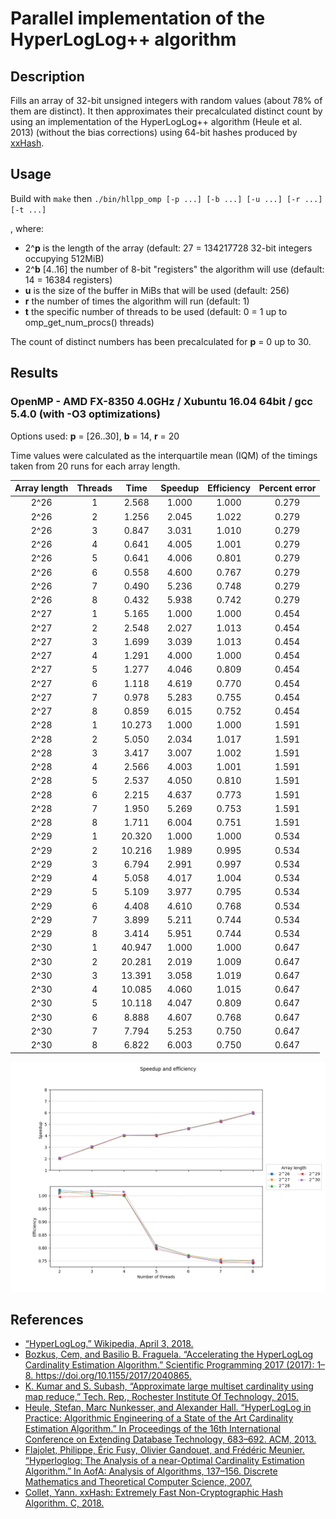 # Parallel implementation of the HyperLogLog++ algorithm
## Description
Fills an array of 32-bit unsigned integers with random values (about 78% of them are distinct). It then approximates their precalculated distinct count by using an implementation of the HyperLogLog++ algorithm (Heule et al. 2013) (without the bias corrections) using 64-bit hashes produced by [xxHash](https://github.com/Cyan4973/xxHash).
## Usage
Build with `make` then `./bin/hllpp_omp [-p ...] [-b ...] [-u ...] [-r ...] [-t ...]`

, where:
* 2^**p** is the length of the array (default: 27 = 134217728 32-bit integers occupying 512MiB) 
* 2^**b** [4..16] the number of 8-bit "registers" the algorithm will use (default: 14 = 16384 registers)
* **u** is the size of the buffer in MiBs that will be used (default: 256)
* **r** the number of times the algorithm will run (default: 1)
* **t** the specific number of threads to be used (default: 0 = 1 up to omp_get_num_procs() threads)

The count of distinct numbers has been precalculated for **p** = 0 up to 30.
## Results 
### OpenMP - AMD FX-8350 4.0GHz / Xubuntu 16.04 64bit / gcc 5.4.0 (with -O3 optimizations)
Options used: **p** = [26..30], **b** = 14, **r** = 20

Time values were calculated as the interquartile mean (IQM) of the timings taken from 20 runs for each array length.

| Array length | Threads | Time | Speedup | Efficiency | Percent error |
|:------------:|:-------:|:------:|:-------:|:----------:|:-------------:|
| 2^26 | 1 | 2.568 | 1.000 | 1.000 | 0.279 |
| 2^26 | 2 | 1.256 | 2.045 | 1.022 | 0.279 |
| 2^26 | 3 | 0.847 | 3.031 | 1.010 | 0.279 |
| 2^26 | 4 | 0.641 | 4.005 | 1.001 | 0.279 |
| 2^26 | 5 | 0.641 | 4.006 | 0.801 | 0.279 |
| 2^26 | 6 | 0.558 | 4.600 | 0.767 | 0.279 |
| 2^26 | 7 | 0.490 | 5.236 | 0.748 | 0.279 |
| 2^26 | 8 | 0.432 | 5.938 | 0.742 | 0.279 |
| 2^27 | 1 | 5.165 | 1.000 | 1.000 | 0.454 |
| 2^27 | 2 | 2.548 | 2.027 | 1.013 | 0.454 |
| 2^27 | 3 | 1.699 | 3.039 | 1.013 | 0.454 |
| 2^27 | 4 | 1.291 | 4.000 | 1.000 | 0.454 |
| 2^27 | 5 | 1.277 | 4.046 | 0.809 | 0.454 |
| 2^27 | 6 | 1.118 | 4.619 | 0.770 | 0.454 |
| 2^27 | 7 | 0.978 | 5.283 | 0.755 | 0.454 |
| 2^27 | 8 | 0.859 | 6.015 | 0.752 | 0.454 |
| 2^28 | 1 | 10.273 | 1.000 | 1.000 | 1.591 |
| 2^28 | 2 | 5.050 | 2.034 | 1.017 | 1.591 |
| 2^28 | 3 | 3.417 | 3.007 | 1.002 | 1.591 |
| 2^28 | 4 | 2.566 | 4.003 | 1.001 | 1.591 |
| 2^28 | 5 | 2.537 | 4.050 | 0.810 | 1.591 |
| 2^28 | 6 | 2.215 | 4.637 | 0.773 | 1.591 |
| 2^28 | 7 | 1.950 | 5.269 | 0.753 | 1.591 |
| 2^28 | 8 | 1.711 | 6.004 | 0.751 | 1.591 |
| 2^29 | 1 | 20.320 | 1.000 | 1.000 | 0.534 |
| 2^29 | 2 | 10.216 | 1.989 | 0.995 | 0.534 |
| 2^29 | 3 | 6.794 | 2.991 | 0.997 | 0.534 |
| 2^29 | 4 | 5.058 | 4.017 | 1.004 | 0.534 |
| 2^29 | 5 | 5.109 | 3.977 | 0.795 | 0.534 |
| 2^29 | 6 | 4.408 | 4.610 | 0.768 | 0.534 |
| 2^29 | 7 | 3.899 | 5.211 | 0.744 | 0.534 |
| 2^29 | 8 | 3.414 | 5.951 | 0.744 | 0.534 |
| 2^30 | 1 | 40.947 | 1.000 | 1.000 | 0.647 |
| 2^30 | 2 | 20.281 | 2.019 | 1.009 | 0.647 |
| 2^30 | 3 | 13.391 | 3.058 | 1.019 | 0.647 |
| 2^30 | 4 | 10.085 | 4.060 | 1.015 | 0.647 |
| 2^30 | 5 | 10.118 | 4.047 | 0.809 | 0.647 |
| 2^30 | 6 | 8.888 | 4.607 | 0.768 | 0.647 |
| 2^30 | 7 | 7.794 | 5.253 | 0.750 | 0.647 |
| 2^30 | 8 | 6.822 | 6.003 | 0.750 | 0.647 |

![](results/xubuntu_openmp_converted.png)
## References
* [“HyperLogLog.” Wikipedia, April 3, 2018.](https://en.wikipedia.org/w/index.php?title=HyperLogLog&oldid=833994784)
* [Bozkus, Cem, and Basilio B. Fraguela. “Accelerating the HyperLogLog Cardinality Estimation Algorithm.” Scientific Programming 2017 (2017): 1–8. https://doi.org/10.1155/2017/2040865.
](biblio/2040865.pdf)
* [K. Kumar and S. Subash, “Approximate large multiset cardinality using map reduce,” Tech. Rep., Rochester Institute Of Technology, 2015.](biblio/report.pdf)
* [Heule, Stefan, Marc Nunkesser, and Alexander Hall. “HyperLogLog in Practice: Algorithmic Engineering of a State of the Art Cardinality Estimation Algorithm.” In Proceedings of the 16th International Conference on Extending Database Technology, 683–692. ACM, 2013.
](biblio/p683-heule.pdf)
* [Flajolet, Philippe, Éric Fusy, Olivier Gandouet, and Frédéric Meunier. “Hyperloglog: The Analysis of a near-Optimal Cardinality Estimation Algorithm.” In AofA: Analysis of Algorithms, 137–156. Discrete Mathematics and Theoretical Computer Science, 2007.
](biblio/FlFuGaMe07.pdf)
* [Collet, Yann. xxHash: Extremely Fast Non-Cryptographic Hash Algorithm. C, 2018.](https://github.com/Cyan4973/xxHash)
